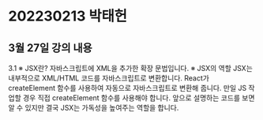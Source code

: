 # 202230213 박태헌
## 3월 27일 강의 내용

3.1
※ JSX란?
    자바스크립트에 XML을 추가한 확장 문법입니다. 
※ JSX의 역할
    JSX는 내부적으로 XML/HTML 코드를 자바스크립트로 변환합니다.
    React가 createElement 함수를 사용하여 자동으로 자바스크립트로 변환해 줍니다.
    만일 JS 작업할 경우 직접 createElement 함수를 사용해야 합니다.
    앞으로 설명하는 코드를 보면 알 수 있지만 결국 JSX는 가독성을 높여주는 역할을 합니다.
    